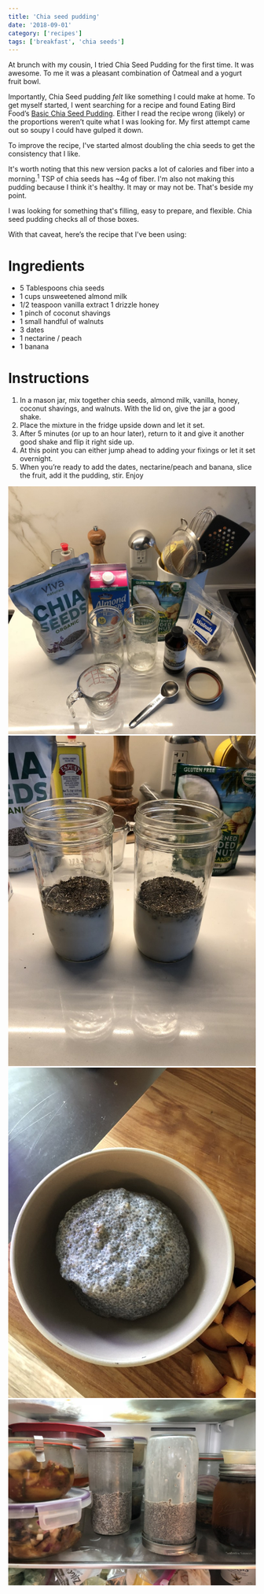 ```yaml
---
title: 'Chia seed pudding'
date: '2018-09-01'
category: ['recipes']
tags: ['breakfast', 'chia seeds']
---
```


At brunch with my cousin, I tried Chia Seed Pudding for the first time. It was awesome. To me it was a pleasant combination of Oatmeal and a yogurt fruit bowl.

Importantly, Chia Seed pudding _felt_ like something I could make at home. To get myself started, I went searching for a recipe and found Eating Bird Food’s [Basic Chia Seed Pudding](https://www.eatingbirdfood.com/basic-chia-seed-pudding/). Either I read the recipe wrong (likely) or the proportions weren’t quite what I was looking for. My first attempt came out so soupy I could have gulped it down.

To improve the recipe, I've started almost doubling the chia seeds to get the consistency that I like.

It's worth noting that this new version packs a lot of calories and fiber into a morning.<sup>1</sup> TSP of chia seeds has ~4g of fiber. I'm also not making this pudding because I think it's healthy. It may or may not be. That's beside my point.

I was looking for something that's filling, easy to prepare, and flexible. Chia seed pudding checks all of those boxes.

With that caveat, here’s the recipe that I've been using:

# Ingredients

-   5 Tablespoons chia seeds
-   1 cups unsweetened almond milk
-   1/2 teaspoon vanilla extract 1 drizzle honey
-   1 pinch of coconut shavings
-   1 small handful of walnuts
-   3 dates
-   1 nectarine / peach
-   1 banana

# Instructions

1. In a mason jar, mix together chia seeds, almond milk, vanilla, honey, coconut shavings, and walnuts. With the lid on, give the jar a good shake.
2. Place the mixture in the fridge upside down and let it set.
3. After 5 minutes (or up to an hour later), return to it and give it another good shake and flip it right side up.
4. At this point you can either jump ahead to adding your fixings or let it set overnight.
5. When you’re ready to add the dates, nectarine/peach and banana, slice the fruit, add it the pudding, stir.
   Enjoy

![](./IMG_1066.jpg)
![](./IMG_1067.jpg)
![](./IMG_1078.jpg)
![](./IMG_1077.jpg)
